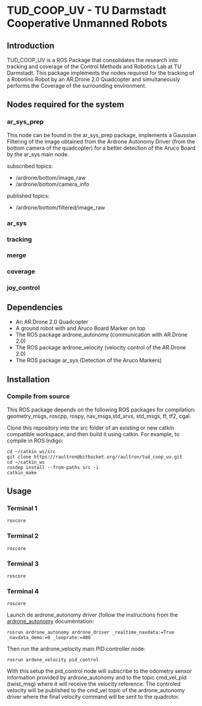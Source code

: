 # TUD_COOP_UV - TU Darmstadt Cooperative Unmanned Robots

## Introduction
TUD_COOP_UV is a ROS Package that consolidates the research into tracking and coverage of the Control Methods and Robotics Lab at TU Darmstadt. This package implements the nodes required for the tracking of a Robotino Robot by an AR.Drone 2.0 Quadcopter and simultaneously performs the Coverage of the surrounding environment.

## Nodes required for the system

### ar_sys_prep

This node can be found in the ar_sys_prep package, implements a Gaussian Filtering of the image obtained from the Ardrone Autonomy Driver (from the bottom camera of the quadcopter) for a better detection of the Aruco Board by the ar_sys main node.

subscribed topics: 
* /ardrone/bottom/image_raw
* /ardrone/bottom/camera_info

published topics: 
* /ardrone/bottom/filtered/image_raw

### ar_sys

### tracking

### merge

### coverage

### joy_control


## Dependencies

* An AR.Drone 2.0 Quadcopter
* A ground robot with and Aruco Board Marker on top
* The ROS package ardrone_autonomy (communication with AR.Drone 2.0)
* The ROS package ardrone_velocity (velocity control of the AR.Drone 2.0)
* The ROS package ar_sys (Detection of the Aruco Markers)



## Installation 
### Compile from source
This ROS package depends on the following ROS packages for compilation: geometry_msgs, roscpp, rospy, nav_msgs,std_srvs, std_msgs, tf, tf2, cgal.

Clone this repository into the src folder of an existing or new catkin compatible workspace, and then build it using catkin. For example, to compile in ROS Indigo:

```
cd ~/catkin_ws/src
git clone https://raultron@bitbucket.org/raultron/tud_coop_uv.git
cd ~/catkin_ws
rosdep install --from-paths src -i
catkin_make
```

## Usage
### Terminal 1
```
roscore
```

### Terminal 2
```
roscore
```

### Terminal 3
```
roscore
```

### Terminal 4
```
roscore
```
Launch de ardrone_autonomy driver (follow the instructions from the [ardrone_autonomy](https://github.com/AutonomyLab/ardrone_autonomy) documentation:

```
rosrun ardrone_autonomy ardrone_driver _realtime_navdata:=True _navdata_demo:=0 _looprate:=400
```

Then run the ardrone_velocity main PID controller node:

```
rosrun ardone_velocity pid_control
```

With this setup the pid_control node will subscribe to the odometry sensor information provided by ardrone_autonomy and to the topic cmd_vel_pid (twist_msg) where it will receive the velocity reference. The controled velocity will be published to the cmd_vel topic of the ardrone_autonomy driver where the final velocity command will be sent to the quadrotor.